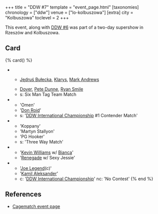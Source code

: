 +++
title = "DDW #7"
template = "event_page.html"
[taxonomies]
chronology = ["ddw"]
venue = ["lo-kolbuszowa"]
[extra]
city = "Kolbuszowa"
toclevel = 2
+++

This event, along with [DDW #6](@/e/ddw/2012-03-09-ddw-6.md) was part of a two-day supershow in Rzeszów and Kolbuszowa.

## Card

{% card() %}
- - >
    [Jędruś Bułecka](@/w/jedrus-bulecka.md),
    [Klarys](@/w/klarys.md),
    [Mark Andrews](@/w/mark-andrews.md)
  - >
    [Dover](@/w/dover.md),
    [Pete Dunne](@/w/pete-dunne.md),
    [Ryan Smile](@/w/ryan-smile.md)
  - s: Six Man Tag Team Match
- - 'Omen'
  - '[Don Roid](@/w/don-roid.md)'
  - s: '[DDW International Championship](@/c/ddw-international-championship.md) #1 Contender Match'
- - 'Koppany'
  - 'Martyn Stallyon'
  - 'PG Hooker'
  - s: 'Three Way Match'
- - '[Kevin Williams](@/w/kevin-williams.md) w/ [Bianca](@/w/bianca.md)'
  - '[Renegade](@/w/renegade.md) w/ Sexy Jessie'
- - '[Joe Legend](@/w/joe-legend.md)(c)'
  - '[Kamil Aleksander](@/w/kamil-aleksander.md)'
  - c: '[DDW International Championship](@/c/ddw-international-championship.md)'
    nc: 'No Contest'
{% end %}

## References

* [Cagematch event page](https://www.cagematch.net/?id=1&nr=76762)

